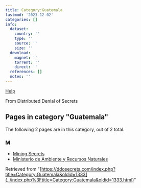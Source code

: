 ```yaml
---
title: Category:Guatemala
lastmod: '2023-12-02'
categories: []
info:
  dataset:
    country: ''
    type: ''
    source: ''
    size: ''
  download:
    magnet: ''
    torrent: ''
    direct: ''
  references: []
  notes: ''
---
```




[Help](https://www.mediawiki.org/wiki/Special:MyLanguage/Help:Categories)

From Distributed Denial of Secrets

## Pages in category "Guatemala"

The following 2 pages are in this category, out of 2 total.

### M

- [Mining Secrets](Mining_Secrets.html "Mining Secrets")
- [Ministerio de Ambiente y Recursos
Naturales](Ministerio_de_Ambiente_y_Recursos_Naturales.html "Ministerio de Ambiente y Recursos Naturales")

Retrieved from
"[https://ddosecrets.com/index.php?title=Category:Guatemala&oldid=1333](../index.php%3Ftitle=Category:Guatemala&oldid=1333.html)"

